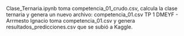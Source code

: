 Clase_Ternaria.ipynb toma competencia_01_crudo.csv, calcula la clase ternaria y genera un nuevo archivo: competencia_01.csv
TP 1 DMEYF - Arrmesto Ignacio toma competencia_01.csv y genera resultados_predicciones.csv que se subió a Kaggle.
